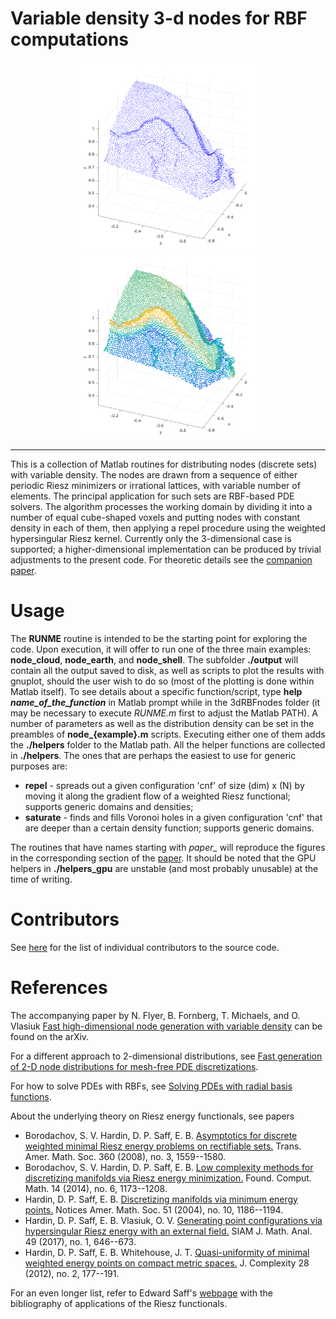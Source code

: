# Variable density 3-d nodes for RBF computations

<p align="center">
<img src="https://raw.githubusercontent.com/OVlasiuk/3dRBFnodes/master/img/andes.png" width="300"> <img src="https://raw.githubusercontent.com/OVlasiuk/3dRBFnodes/master/img/andes_scatter.png" width="300">
</p>

---
This is a collection of Matlab routines for distributing nodes (discrete sets) with variable density. The nodes are drawn from a sequence of either periodic Riesz minimizers or irrational lattices, with variable number of elements. The principal application for such sets are RBF-based PDE solvers. The algorithm processes the working domain by dividing it into a number of equal cube-shaped voxels and putting nodes with constant density in each of them, then applying a repel procedure using the weighted hypersingular Riesz kernel. Currently only the 3-dimensional case is supported; a higher-dimensional implementation can be produced by trivial adjustments to the present code. For theoretic details see the [companion paper][1].

# Usage

The **RUNME** routine is intended to be the starting point for exploring the code. Upon execution, it will offer to run one of the three main examples: **node_cloud**, **node_earth**, and **node_shell**. The subfolder **./output** will contain all the output saved to disk, as well as scripts to plot the results with gnuplot, should the user wish to do so (most of the plotting is done within Matlab itself). 
To see details about a specific function/script, type **help _name_of_the_function_** in Matlab prompt while in the 3dRBFnodes folder (it may be necessary to execute *RUNME.m* first to adjust the Matlab PATH).
A number of parameters as well as the distribution density can be set in the preambles of **node_{example}.m** scripts. Executing either one of them adds the **./helpers** folder to the Matlab path.
All the helper functions are collected in **./helpers**. The ones that are perhaps the easiest to use for generic purposes are:
- **repel** - spreads out a given configuration 'cnf' of size (dim) x (N) by moving it along the gradient flow of a weighted Riesz functional; supports generic domains and densities;
- **saturate** - finds and fills Voronoi holes in a given configuration 'cnf' that are deeper than a certain density function; supports generic domains.

The routines that have names starting with *paper_* will reproduce the figures in the corresponding section of the [paper][1]. It should be noted that the GPU helpers in **./helpers_gpu** are unstable (and most probably unusable) at the time of writing.

# Contributors

See [here](https://github.com/OVlasiuk/3dRBFnodes/graphs/contributors) for the list of individual contributors to the source code.   

# References

The accompanying paper by N. Flyer, B. Fornberg, T. Michaels, and O. Vlasiuk [Fast high-dimensional node generation with variable density][1] can be found on the arXiv.

For a different approach to 2-dimensional distributions, see [Fast generation of 2-D node distributions for mesh-free PDE discretizations][2].

For how to solve PDEs with RBFs, see [Solving PDEs with radial basis functions][3].

About the underlying theory on Riesz energy functionals, see papers

- Borodachov, S. V. Hardin, D. P. Saff, E. B.  [Asymptotics for discrete weighted minimal Riesz energy problems on rectifiable sets.](https://doi.org/10.1090/S0002-9947-07-04416-9)  Trans. Amer. Math. Soc.  360  (2008),  no. 3, 1559--1580.
- Borodachov, S. V. Hardin, D. P. Saff, E. B.  [Low complexity methods for discretizing manifolds via Riesz energy minimization.](https://doi.org/10.1007/s10208-014-9202-3)  Found. Comput. Math.  14  (2014),  no. 6, 1173--1208.
- Hardin, D. P. Saff, E. B.  [Discretizing manifolds via minimum energy points.](http://www.ams.org/notices/200410/fea-saff.pdf)  Notices Amer. Math. Soc.  51  (2004),  no. 10, 1186--1194.
- Hardin, D. P. Saff, E. B. Vlasiuk, O. V.  [Generating point configurations via hypersingular Riesz energy with an external field.](https://doi.org/10.1137/16M107414X)  SIAM J. Math. Anal.  49  (2017),  no. 1, 646--673.
- Hardin, D. P. Saff, E. B. Whitehouse, J. T.  [Quasi-uniformity of minimal weighted energy points on compact metric spaces.](https://doi.org/10.1016/j.jco.2011.10.009)  J. Complexity  28  (2012),  no. 2, 177--191. 

For an even longer list, refer to Edward Saff's [webpage](https://my.vanderbilt.edu/edsaff/spheres-manifolds/) with the bibliography of applications of the Riesz functionals.

[1]: https://arxiv.org/abs/1710.05011
[2]: https://doi.org/10.1016/j.camwa.2015.01.009
[3]: https://doi.org/10.1017/S0962492914000130
